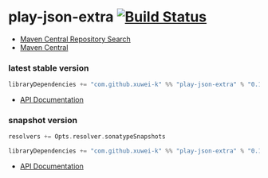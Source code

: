 # play-json-extra [![Build Status](https://secure.travis-ci.org/xuwei-k/play-json-extra.png)](http://travis-ci.org/xuwei-k/play-json-extra)


- [Maven Central Repository Search](http://search.maven.org/#search%7Cga%7C1%7Cg%3A%22com.github.xuwei-k%22)
- [Maven Central](http://repo1.maven.org/maven2/com/github/xuwei-k/play-json-extra_2.10/)


### latest stable version

```scala
libraryDependencies += "com.github.xuwei-k" %% "play-json-extra" % "0.1.1"
```

- [API Documentation](https://oss.sonatype.org/service/local/repositories/releases/archive/com/github/xuwei-k/play-json-extra_2.10/0.1.0/play-json-extra_2.10-0.1.0-javadoc.jar/!/index.html)

### snapshot version

```scala
resolvers += Opts.resolver.sonatypeSnapshots

libraryDependencies += "com.github.xuwei-k" %% "play-json-extra" % "0.1.1-SNAPSHOT"
```

- [API Documentation](https://oss.sonatype.org/service/local/repositories/snapshots/archive/com/github/xuwei-k/play-json-extra_2.10/0.1.1-SNAPSHOT/play-json-extra_2.10-0.1.1-SNAPSHOT-javadoc.jar/!/index.html)


